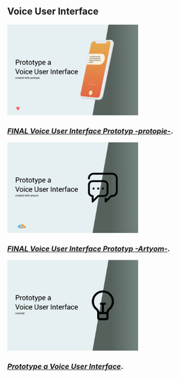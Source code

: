## Voice User Interface



<p>
  <a href="https://sarah-wach.github.io/vui_prototyp.html">
    <img src="/assets/vui/vuiinhalt/thumbnail3.png" alt="gui thumbnail" width="300">
  </a>
</p>

### [*FINAL Voice User Interface Prototyp -protopie-*](vui_prototyp.md).


<p>
  <a href="https://sarah-wach.github.io/vui_artyom/index.html">
    <img src="/assets/vui/vuiinhalt/thumbnail2.png" alt="gui thumbnail" width="300">
  </a>
</p>

### [*FINAL Voice User Interface Prototyp -Artyom-*](vui_artyom/index.html).


<p>
  <a href="https://sarah-wach.github.io/vui_szenario.html">
    <img src="/assets/vui/vuiinhalt/thumbnail1.png" alt="gui thumbnail" width="300">
  </a>
</p>

###  [*Prototype a Voice User Interface*](vui_szenario.md).
